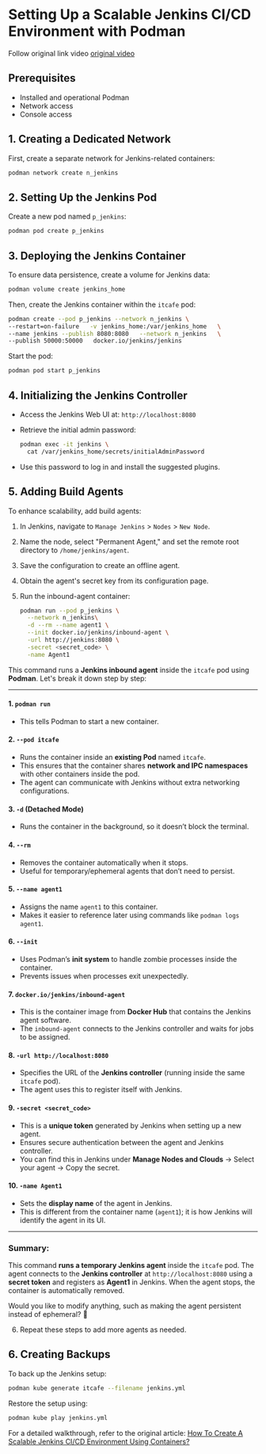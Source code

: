 # Setting Up a Scalable Jenkins CI/CD Environment with Podman

Follow original link video
[original video](https://www.youtube.com/watch?v=AkSlc-qxc0U)
## Prerequisites

- Installed and operational Podman
- Network access
- Console access

## 1. Creating a Dedicated Network

First, create a separate network for Jenkins-related containers:

```sh
podman network create n_jenkins
```

## 2. Setting Up the Jenkins Pod

Create a new pod named `p_jenkins`:

```sh
podman pod create p_jenkins
```

## 3. Deploying the Jenkins Container

To ensure data persistence, create a volume for Jenkins data:

```sh
podman volume create jenkins_home
```

Then, create the Jenkins container within the `itcafe` pod:

```sh
podman create --pod p_jenkins --network n_jenkins \
--restart=on-failure   -v jenkins_home:/var/jenkins_home   \
--name jenkins --publish 8080:8080   --network n_jenkins   \
--publish 50000:50000   docker.io/jenkins/jenkins
```

Start the pod:

```sh
podman pod start p_jenkins
```

## 4. Initializing the Jenkins Controller

- Access the Jenkins Web UI at: `http://localhost:8080`
- Retrieve the initial admin password:

  ```sh
  podman exec -it jenkins \
    cat /var/jenkins_home/secrets/initialAdminPassword
  ```

- Use this password to log in and install the suggested plugins.

## 5. Adding Build Agents

To enhance scalability, add build agents:

1. In Jenkins, navigate to `Manage Jenkins` > `Nodes` > `New Node`.
2. Name the node, select "Permanent Agent," and set the remote root directory to `/home/jenkins/agent`.
3. Save the configuration to create an offline agent.
4. Obtain the agent's secret key from its configuration page.
5. Run the inbound-agent container:

   ```sh
   podman run --pod p_jenkins \
     --network n_jenkins\
     -d --rm --name agent1 \
     --init docker.io/jenkins/inbound-agent \
     -url http://jenkins:8080 \
     -secret <secret_code> \
     -name Agent1
   ```
This command runs a **Jenkins inbound agent** inside the `itcafe` pod using **Podman**. Let's break it down step by step:  

---

#### **1. `podman run`**  
- This tells Podman to start a new container.  

#### **2. `--pod itcafe`**  
- Runs the container inside an **existing Pod** named `itcafe`.  
- This ensures that the container shares **network and IPC namespaces** with other containers inside the pod.  
- The agent can communicate with Jenkins without extra networking configurations.  

#### **3. `-d`** (Detached Mode)  
- Runs the container in the background, so it doesn’t block the terminal.  

#### **4. `--rm`**  
- Removes the container automatically when it stops.  
- Useful for temporary/ephemeral agents that don’t need to persist.  

#### **5. `--name agent1`**  
- Assigns the name `agent1` to this container.  
- Makes it easier to reference later using commands like `podman logs agent1`.  

#### **6. `--init`**  
- Uses Podman’s **init system** to handle zombie processes inside the container.  
- Prevents issues when processes exit unexpectedly.  

#### **7. `docker.io/jenkins/inbound-agent`**  
- This is the container image from **Docker Hub** that contains the Jenkins agent software.  
- The `inbound-agent` connects to the Jenkins controller and waits for jobs to be assigned.  

#### **8. `-url http://localhost:8080`**  
- Specifies the URL of the **Jenkins controller** (running inside the same `itcafe` pod).  
- The agent uses this to register itself with Jenkins.  

#### **9. `-secret <secret_code>`**  
- This is a **unique token** generated by Jenkins when setting up a new agent.  
- Ensures secure authentication between the agent and Jenkins controller.  
- You can find this in Jenkins under **Manage Nodes and Clouds** → Select your agent → Copy the secret.  

#### **10. `-name Agent1`**  
- Sets the **display name** of the agent in Jenkins.  
- This is different from the container name (`agent1`); it is how Jenkins will identify the agent in its UI.  

---

### **Summary:**
This command **runs a temporary Jenkins agent** inside the `itcafe` pod. The agent connects to the **Jenkins controller** at `http://localhost:8080` using a **secret token** and registers as **Agent1** in Jenkins. When the agent stops, the container is automatically removed.

Would you like to modify anything, such as making the agent persistent instead of ephemeral? 🚀


6. Repeat these steps to add more agents as needed.

## 6. Creating Backups

To back up the Jenkins setup:

```sh
podman kube generate itcafe --filename jenkins.yml
```

Restore the setup using:

```sh
podman kube play jenkins.yml
```

For a detailed walkthrough, refer to the original article: [How To Create A Scalable Jenkins CI/CD Environment Using Containers?](https://tomsitcafe.com/2023/12/05/how-to-create-a-scalable-jenkins-ci-cd-environment-using-containers/)

